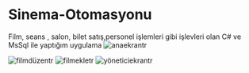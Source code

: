 # Sinema-Otomasyonu
Film, seans , salon, bilet satış,personel işlemleri gibi işlevleri olan C# ve MsSql ile yaptığım uygulama
![anaekrantr](https://user-images.githubusercontent.com/105980280/208774972-c2bea8d5-93cf-43fb-81a3-ab0de57b596b.png)

![filmdüzentr](https://user-images.githubusercontent.com/105980280/208775049-c0beb9a6-a52d-4674-977d-035de6d5fb10.png)
![filmekletr](https://user-images.githubusercontent.com/105980280/208775061-4bc1a16f-4133-4c25-81a3-d0a984fc6b94.png)
![yöneticiekrantr](https://user-images.githubusercontent.com/105980280/208775069-b3168848-7760-48d6-a73a-d1e4263e3346.png)

